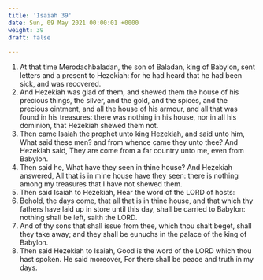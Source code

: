 ```yaml
---
title: 'Isaiah 39'
date: Sun, 09 May 2021 00:00:01 +0000
weight: 39
draft: false
  
---
```


1. At that time Merodachbaladan, the son of Baladan, king of Babylon, sent letters and a present to Hezekiah: for he had heard that he had been sick, and was recovered.
2. And Hezekiah was glad of them, and shewed them the house of his precious things, the silver, and the gold, and the spices, and the precious ointment, and all the house of his armour, and all that was found in his treasures: there was nothing in his house, nor in all his dominion, that Hezekiah shewed them not.
3. Then came Isaiah the prophet unto king Hezekiah, and said unto him, What said these men? and from whence came they unto thee? And Hezekiah said, They are come from a far country unto me, even from Babylon.
4. Then said he, What have they seen in thine house? And Hezekiah answered, All that is in mine house have they seen: there is nothing among my treasures that I have not shewed them.
5. Then said Isaiah to Hezekiah, Hear the word of the LORD of hosts:
6. Behold, the days come, that all that is in thine house, and that which thy fathers have laid up in store until this day, shall be carried to Babylon: nothing shall be left, saith the LORD.
7. And of thy sons that shall issue from thee, which thou shalt beget, shall they take away; and they shall be eunuchs in the palace of the king of Babylon.
8. Then said Hezekiah to Isaiah, Good is the word of the LORD which thou hast spoken. He said moreover, For there shall be peace and truth in my days.
